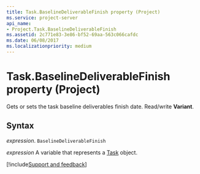```yaml
---
title: Task.BaselineDeliverableFinish property (Project)
ms.service: project-server
api_name:
- Project.Task.BaselineDeliverableFinish
ms.assetid: 2c771e83-3e86-bf52-69aa-563c066cafdc
ms.date: 06/08/2017
ms.localizationpriority: medium
---
```



# Task.BaselineDeliverableFinish property (Project)

Gets or sets the task baseline deliverables finish date. Read/write **Variant**.


## Syntax

_expression_. `BaselineDeliverableFinish`

_expression_ A variable that represents a [Task](./Project.Task.md) object.

[!include[Support and feedback](~/includes/feedback-boilerplate.md)]